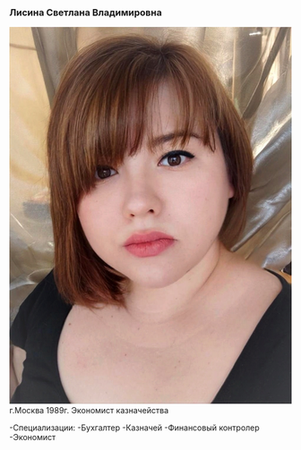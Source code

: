 ### Лисина Светлана Владимировна 
[![alt text](image.png)](url)
г.Москва                        1989г.
Экономист казначейства

-Специализации:
-Бухгалтер
-Казначей
-Финансовый контролер
-Экономист